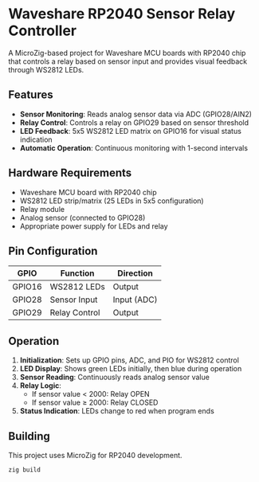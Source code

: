 # Waveshare RP2040 Sensor Relay Controller

A MicroZig-based project for Waveshare MCU boards with RP2040 chip that controls a relay based on sensor input and provides visual feedback through WS2812 LEDs.

## Features

- **Sensor Monitoring**: Reads analog sensor data via ADC (GPIO28/AIN2)
- **Relay Control**: Controls a relay on GPIO29 based on sensor threshold
- **LED Feedback**: 5x5 WS2812 LED matrix on GPIO16 for visual status indication
- **Automatic Operation**: Continuous monitoring with 1-second intervals

## Hardware Requirements

- Waveshare MCU board with RP2040 chip
- WS2812 LED strip/matrix (25 LEDs in 5x5 configuration)
- Relay module
- Analog sensor (connected to GPIO28)
- Appropriate power supply for LEDs and relay

## Pin Configuration

| GPIO   | Function      | Direction   |
| ------ | ------------- | ----------- |
| GPIO16 | WS2812 LEDs   | Output      |
| GPIO28 | Sensor Input  | Input (ADC) |
| GPIO29 | Relay Control | Output      |

## Operation

1. **Initialization**: Sets up GPIO pins, ADC, and PIO for WS2812 control
2. **LED Display**: Shows green LEDs initially, then blue during operation
3. **Sensor Reading**: Continuously reads analog sensor value
4. **Relay Logic**:
   - If sensor value < 2000: Relay OPEN
   - If sensor value ≥ 2000: Relay CLOSED
5. **Status Indication**: LEDs change to red when program ends

## Building

This project uses MicroZig for RP2040 development.

```bash
zig build
```
